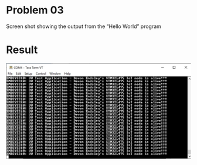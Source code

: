 # Problem 03
Screen shot showing the output from the “Hello World” program

# Result 
![Image of 'Hello World' Output](images/SerialOutput.JPG)
